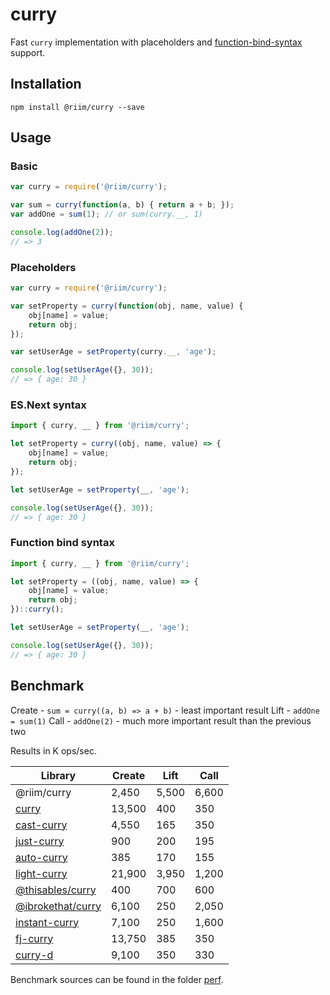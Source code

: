 # curry

Fast `curry` implementation with placeholders and [function-bind-syntax](https://github.com/zenparsing/es-function-bind) support.

## Installation

```
npm install @riim/curry --save
```

## Usage

### Basic

```js
var curry = require('@riim/curry');

var sum = curry(function(a, b) { return a + b; });
var addOne = sum(1); // or sum(curry.__, 1)

console.log(addOne(2));
// => 3
```

### Placeholders

```js
var curry = require('@riim/curry');

var setProperty = curry(function(obj, name, value) {
	obj[name] = value;
	return obj;
});

var setUserAge = setProperty(curry.__, 'age');

console.log(setUserAge({}, 30));
// => { age: 30 }
```

### ES.Next syntax

```js
import { curry, __ } from '@riim/curry';

let setProperty = curry((obj, name, value) => {
	obj[name] = value;
	return obj;
});

let setUserAge = setProperty(__, 'age');

console.log(setUserAge({}, 30));
// => { age: 30 }
```

### Function bind syntax

```js
import { curry, __ } from '@riim/curry';

let setProperty = ((obj, name, value) => {
	obj[name] = value;
	return obj;
})::curry();

let setUserAge = setProperty(__, 'age');

console.log(setUserAge({}, 30));
// => { age: 30 }
```

## Benchmark

Create - `sum = curry((a, b) => a + b)` - least important result
Lift - `addOne = sum(1)`
Call - `addOne(2)` - much more important result than the previous two

Results in K ops/sec.

| Library                                                              | Create | Lift  | Call  |
|----------------------------------------------------------------------|--------|-------|-------|
| @riim/curry                                                          |  2,450 | 5,500 | 6,600 |
| [curry](https://www.npmjs.com/package/curry)                         | 13,500 |   400 |   350 |
| [cast-curry](https://www.npmjs.com/package/cast-curry)               |  4,550 |   165 |   350 |
| [just-curry](https://www.npmjs.com/package/just-curry)               |    900 |   200 |   195 |
| [auto-curry](https://www.npmjs.com/package/auto-curry)               |    385 |   170 |   155 |
| [light-curry](https://www.npmjs.com/package/light-curry)             | 21,900 | 3,950 | 1,200 |
| [@thisables/curry](https://www.npmjs.com/package/@thisables/curry)   |    400 |   700 |   600 |
| [@ibrokethat/curry](https://www.npmjs.com/package/@ibrokethat/curry) |  6,100 |   250 | 2,050 |
| [instant-curry](https://www.npmjs.com/package/instant-curry)         |  7,100 |   250 | 1,600 |
| [fj-curry](https://www.npmjs.com/package/fj-curry)                   | 13,750 |   385 |   350 |
| [curry-d](https://www.npmjs.com/package/curry-d)                     |  9,100 |   350 |   330 |

Benchmark sources can be found in the folder [perf](https://github.com/Riim/curry/tree/master/perf).
